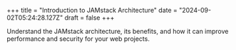 +++
title = "Introduction to JAMstack Architecture"
date = "2024-09-02T05:24:28.127Z"
draft = false
+++

  Understand the JAMstack architecture, its benefits, and how it can improve performance and security for your web projects.
        